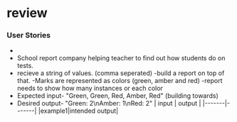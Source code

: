 # review

### User Stories
- 
- School report company helping teacher to find out how students do on tests. 
- recieve a string of values. (comma seperated)
-build a report on top of that. 
-Marks are represented as colors (green, amber and red)
-report needs to show how many instances or each color
- Expected input- "Green, Green, Red, Amber, Red" (building towards)
- Desired output- "Green: 2\nAmber: 1\nRed: 2"
| input | output |
|-------|-------|
|example1|intended output|
